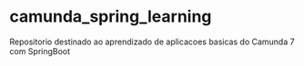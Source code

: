 # camunda_spring_learning
Repositorio destinado ao aprendizado de aplicacoes basicas do Camunda 7 com SpringBoot

